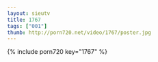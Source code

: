 ```yaml
--- 
layout: sieutv
title: 1767
tags: ["001"]
thumb: http://porn720.net/video/1767/poster.jpg
---
```

{% include porn720 key="1767" %} 

